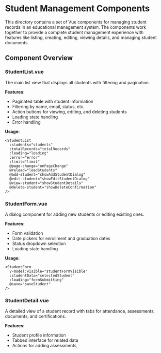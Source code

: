 # Student Management Components

This directory contains a set of Vue components for managing student records in an educational management system. The components work together to provide a complete student management experience with features like listing, creating, editing, viewing details, and managing student documents.

## Component Overview

### StudentList.vue

The main list view that displays all students with filtering and pagination.

**Features:**
- Paginated table with student information
- Filtering by name, email, status, etc.
- Action buttons for viewing, editing, and deleting students
- Loading state handling
- Error handling

**Usage:**
```vue
<StudentList
  :students="students"
  :totalRecords="totalRecords"
  :loading="loading"
  :error="error"
  :limit="limit"
  @page-change="onPageChange"
  @reload="loadStudents"
  @add-student="showAddStudentDialog"
  @edit-student="showEditStudentDialog"
  @view-student="showStudentDetails"
  @delete-student="showDeleteConfirmation"
/>
```

### StudentForm.vue

A dialog component for adding new students or editing existing ones.

**Features:**
- Form validation
- Date pickers for enrollment and graduation dates
- Status dropdown selection
- Loading state handling

**Usage:**
```vue
<StudentForm
  v-model:visible="studentFormVisible"
  :studentData="selectedStudent"
  :loading="formSubmitting"
  @save="saveStudent"
/>
```

### StudentDetail.vue

A detailed view of a student record with tabs for attendance, assessments, documents, and certifications.

**Features:**
- Student profile information
- Tabbed interface for related data
- Actions for adding assessments,